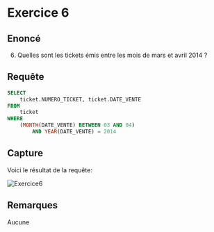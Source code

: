 # Exercice 6

## Enoncé

6. Quelles sont les tickets émis entre les mois de mars et avril 2014 ?

## Requête

``` sql
SELECT 
    ticket.NUMERO_TICKET, ticket.DATE_VENTE
FROM
    ticket
WHERE
    (MONTH(DATE_VENTE) BETWEEN 03 AND 04)
        AND YEAR(DATE_VENTE) = 2014
```

## Capture

Voici le résultat de la requête:

![Exercice6](exercice6.png)

## Remarques
Aucune